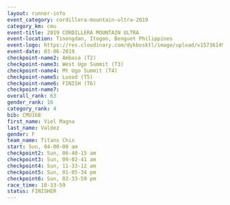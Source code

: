 ```yaml
---
layout: runner-info 
event_category: cordillera-mountain-ultra-2019 
category_km: cmu 
event-title: 2019 CORDILLERA MOUNTAIN ULTRA 
event-location: Tinongdan, Itogon, Benguet Philippines 
event-logo: https://res.cloudinary.com/dykbosktl/image/upload/v1573614960/Logo/Cordillera-Mountain-Ultra-2019-1280_wxhrmh.jpg 
event-date: 03-06-2019 
checkpoint-name2: Ambasa (T2) 
checkpoint-name3: West Ugo Summit (T3) 
checkpoint-name4: Mt Ugo Summit (T4) 
checkpoint-name5: Lusod (T5) 
checkpoint-name6: FINISH (T6) 
checkpoint-name7: 
overall_rank: 63
gender_rank: 16
category_rank: 4
bib: CMU168
first_name: Viel Magna
last_name: Valdez
gender: F
team_name: Titans Chix
start: Sun, 04-00-00 am
checkpoint2: Sun, 06-40-15 am
checkpoint3: Sun, 09-02-41 am
checkpoint4: Sun, 11-33-12 am
checkpoint5: Sun, 01-05-34 pm
checkpoint6: Sun, 02-33-59 pm
race_time: 10-33-59
status: FINISHER
---
```

